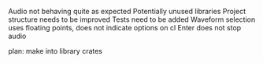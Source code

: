 Audio not behaving quite as expected
Potentially unused libraries
Project structure needs to be improved
Tests need to be added
Waveform selection uses floating points, does not indicate options on cl
Enter does not stop audio

plan: make into library crates
